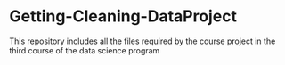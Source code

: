 # Getting-Cleaning-DataProject
This repository includes all the files required by the course project in the third course of the data science program
